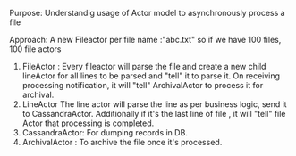 Purpose: Understandig usage of Actor model to asynchronously process a file 

Approach: A new Fileactor per file name :"abc.txt" so if we have 100 files, 100 file actors 
  1. FileActor : Every fileactor will parse the file and create a new child lineActor for all lines to be parsed and "tell" it to parse it. On receiving processing notification, it will "tell" ArchivalActor to process it for archival. 
  2. LineActor The line actor will parse the line as per business logic, send it to CassandraActor. Additionally if it's the last line of file , it will "tell" file Actor that processing is completed. 
  3. CassandraActor: For dumping records in DB. 
  4. ArchivalActor : To archive the file once it's processed.
